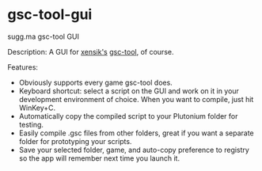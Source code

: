 # gsc-tool-gui

sugg.ma gsc-tool GUI

Description:
A GUI for [xensik's](https://github.com/xensik) [gsc-tool](https://github.com/xensik/gsc-tool), of course.

Features:
- Obviously supports every game gsc-tool does.
- Keyboard shortcut: select a script on the GUI and work on it in your development environment of choice. When you want to compile, just hit WinKey+C.
- Automatically copy the compiled script to your Plutonium folder for testing.
- Easily compile .gsc files from other folders, great if you want a separate folder for prototyping your scripts.
- Save your selected folder, game, and auto-copy preference to registry so the app will remember next time you launch it.
